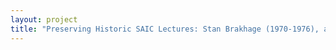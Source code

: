 ```yaml
--- 
layout: project 
title: "Preserving Historic SAIC Lectures: Stan Brakhage (1970-1976), and The Visiting Artists Program (1984-1996)" 
---
```



